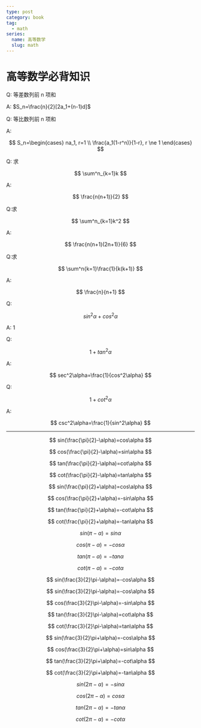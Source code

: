 ```yaml
---
type: post
category: book
tag:
  - math
series:
  name: 高等数学
  slug: math
---
```


# 高等数学必背知识

Q: 等差数列前 n 项和

A: $S_n=\frac{n}{2}[2a_1+(n-1)d]$

Q: 等比数列前 n 项和

A:

$$
S_n=\begin{cases}
    na_1, r=1 \\
    \frac{a_1(1-r^n)}{1-r}, r \ne 1
\end{cases}
$$

Q:
求

$$
\sum^n_{k=1}k
$$

A:

$$
\frac{n(n+1)}{2}
$$

Q:求

$$
\sum^n_{k=1}k^2
$$

A:

$$
\frac{n(n+1)(2n+1)}{6}
$$

Q:求

$$
\sum^n{k=1}\frac{1}{k(k+1)}
$$

A:

$$
\frac{n}{n+1}
$$

Q:

$$
sin^2\alpha+cos^2\alpha
$$

A: 1

Q:

$$
1+tan^2\alpha
$$

A:

$$
sec^2\alpha=\frac{1}{cos^2\alpha}
$$

Q:

$$
1 + cot^2\alpha
$$

A:

$$
csc^2\alpha=\frac{1}{sin^2\alpha}
$$

---

$$
sin(\frac{\pi}{2}-\alpha)=cos\alpha
$$

$$
cos(\frac{\pi}{2}-\alpha)=sin\alpha
$$

$$
tan(\frac{\pi}{2}-\alpha)=cot\alpha
$$

$$
cot(\frac{\pi}{2}-\alpha)=tan\alpha
$$

$$
sin(\frac{\pi}{2}+\alpha)=cos\alpha
$$

$$
cos(\frac{\pi}{2}+\alpha)=-sin\alpha
$$

$$
tan(\frac{\pi}{2}+\alpha)=-cot\alpha
$$

$$
cot(\frac{\pi}{2}+\alpha)=-tan\alpha
$$

$$
sin(\pi-\alpha)=sin\alpha
$$

$$
cos(\pi-\alpha)=-cos\alpha
$$

$$
tan(\pi-\alpha)=-tan\alpha
$$

$$
cot(\pi-\alpha)=-cot\alpha
$$

$$
sin(\frac{3}{2}\pi-\alpha)=-cos\alpha
$$

$$
sin(\frac{3}{2}\pi-\alpha)=-cos\alpha
$$

$$
cos(\frac{3}{2}\pi-\alpha)=-sin\alpha
$$

$$
tan(\frac{3}{2}\pi-\alpha)=cot\alpha
$$

$$
cot(\frac{3}{2}\pi-\alpha)=tan\alpha
$$

$$
sin(\frac{3}{2}\pi+\alpha)=-cos\alpha
$$

$$
cos(\frac{3}{2}\pi+\alpha)=sin\alpha
$$

$$
tan(\frac{3}{2}\pi+\alpha)=-cot\alpha
$$

$$
cot(\frac{3}{2}\pi+\alpha)=-tan\alpha
$$

$$
sin(2\pi-\alpha)=-sin\alpha
$$

$$
cos(2\pi-\alpha)=cos\alpha
$$

$$
tan(2\pi-\alpha)=-tan\alpha
$$

$$
cot(2\pi-\alpha)=-cot\alpha
$$
